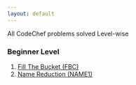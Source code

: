 ```yaml
---
layout: default
---
```


All CodeChef problems solved Level-wise

### Beginner Level

1. [Fill The Bucket (FBC)](https://m3verma.github.io/Programming/CodeChef/Beginner_Level/FBC)
2. [Name Reduction (NAME1)](https://m3verma.github.io/Programming/CodeChef/Beginner_Level/NAME1)

